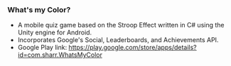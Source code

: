 ### What's my Color? ###

* A mobile quiz game based on the Stroop Effect written in C# using the Unity engine for Android.
* Incorporates Google's Social, Leaderboards, and Achievements API.
* Google Play link: https://play.google.com/store/apps/details?id=com.sharr.WhatsMyColor